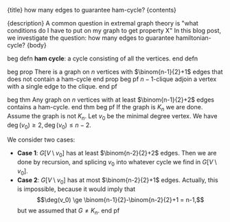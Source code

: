 {title}
how many edges to guarantee ham-cycle?
{contents}

{description}
A common question in extremal graph theory is "what conditions do
I have to put on my graph to get property X"
In this blog post, we investigate the question: 
how many edges to guarantee hamiltonian-cycle?
{body}

beg defn 
**ham cycle**: a cycle consisting of all the vertices.
end defn

beg prop
There is a graph on $n$ vertices with $\binom{n-1}{2}+1$ edges that does not contain a ham-cycle
end prop
beg pf
$n-1$-clique adjoin a vertex with a single edge to the clique. 
end pf

beg thm
Any graph on $n$ vertices with at least $\binom{n-1}{2}+2$ edges
contains a ham-cycle.
end thm
beg pf
If the graph is $K_n$ we are done. Assume the graph is not $K_n$.
Let $v_0$ be the minimal degree vertex.
We have $\deg(v_0)\ge 2, \deg(v_0)\le n-2$.

We consider two cases:
- **Case 1**: $G[V\setminus v_0]$ has at least $\binom{n-2}{2}+2$
    edges. 
    Then we are done by recursion, and splicing  $v_0$ into whatever
    cycle we find in $G[V\setminus v_0]$.
- **Case 2**: $G[V\setminus v_0]$ has at most $\binom{n-2}{2}+1$ 
  edges.
  Actually, this is impossible, because it would imply that
  $$\deg(v_0) \ge \binom{n-1}{2}-\binom{n-2}{2}+1 = n-1,$$
  but we assumed that $G\neq K_n$.
end pf



